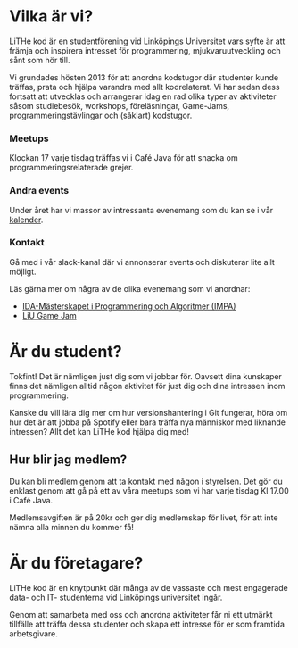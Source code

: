 # Vilka är vi?

LiTHe kod är en studentförening vid Linköpings Universitet vars syfte
är att främja och inspirera intresset för programmering,
mjukvaruutveckling och sånt som hör till.

Vi grundades hösten 2013 för att anordna kodstugor där studenter kunde träffas,
prata och hjälpa varandra med allt kodrelaterat.
Vi har sedan dess fortsatt att utvecklas och arrangerar
idag en rad olika typer av aktiviteter såsom studiebesök, workshops,
föreläsningar, Game-Jams, programmeringstävlingar och (såklart) kodstugor.

<div id="introduction">
	<div class="intro-card">
		<h3>Meetups</h3>
		<i class="symbol fas fa-mug-hot"></i>
		<p>
			Klockan 17 varje tisdag träffas vi i Café Java för att snacka om
			programmeringsrelaterade grejer.
		</p>
	</div>
	<div class="intro-card">
		<h3>Andra events</h3>
		<i class="symbol fas fa-calendar-day"></i>
		<p>
			Under året har vi massor av intressanta evenemang som du kan se i vår <a
			href="calendarlink">kalender</a>.
		</p>
	</div>
	<div class="intro-card">
		<h3>Kontakt</h3>
		<i class="symbol fab fa-slack"></i>
		<p>
			Gå med i vår <a>slack-kanal</a> där vi annonserar events och
			diskuterar lite allt möjligt.
		</p>
	</div>
</div>

Läs gärna mer om några av de olika evenemang som vi anordnar:

* [IDA-Mästerskapet i Programmering och Algoritmer (IMPA)](https://www.ida.liu.se/projects/impa/new/)
* [LiU Game Jam](http://liugamejam.se/)

# Är du student?

Tokfint! Det är nämligen just dig som vi jobbar för.
Oavsett dina kunskaper finns det nämligen alltid någon aktivitet för just dig och
dina intressen inom programmering.

Kanske du vill lära dig mer om hur versionshantering i Git fungerar, höra om hur det är att jobba på Spotify eller bara träffa nya människor med liknande intressen? Allt det kan LiTHe kod hjälpa dig med!

## Hur blir jag medlem?
Du kan bli medlem genom att ta kontakt med någon i styrelsen.
Det gör du enklast genom att gå på ett av våra meetups som vi har varje tisdag
Kl 17.00 i Café Java.

Medlemsavgiften är på 20kr och ger dig medlemskap för livet, för att inte nämna alla minnen du kommer få!

# Är du företagare?

LiTHe kod är en knytpunkt där många av de vassaste och mest engagerade data- och IT-
studenterna vid Linköpings universitet ingår.

Genom att samarbeta med oss och anordna aktiviteter får ni ett utmärkt tillfälle
att träffa dessa studenter och skapa ett intresse för er som framtida arbetsgivare.
